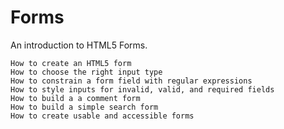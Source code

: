 # Forms

An introduction to HTML5 Forms.

    How to create an HTML5 form
    How to choose the right input type
    How to constrain a form field with regular expressions
    How to style inputs for invalid, valid, and required fields
    How to build a a comment form
    How to build a simple search form
    How to create usable and accessible forms